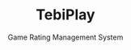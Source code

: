 ---
id: tebiplay
title: TebiPlay
subtitle: Game Rating Management System
description: A sophisticated Game Rating Management System for large-scale LAN Party Events
problem: For our yearly trainee team building event we needed a way to manage the game ratings and points for the different teams.
solution: TeBiMa (TebiPlay) is a sophisticated Game Rating Management System meticulously designed for this purpose.
tech: 
  - NuxtJS
  - JavaScript
  - Flask
  - Docker
  - PostgreSQL
  - TailwindCSS
link: https://tebiplay.de
repo: https://github.com/ZIT-P22/TebiPlay
--- 